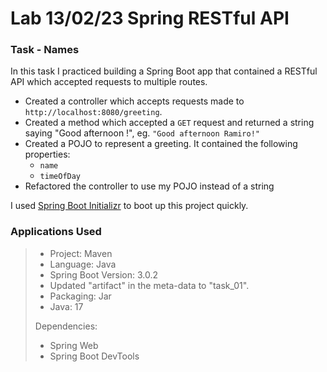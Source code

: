 # Lab 13/02/23 Spring RESTful API

### Task - Names
In this task I practiced building a Spring Boot app that contained a RESTful API which accepted requests to multiple routes.


- Created a controller which accepts requests made to `http://localhost:8080/greeting`. 
- Created a method which accepted a `GET` request and returned a string saying "Good afternoon <yourname>!", eg. `"Good afternoon Ramiro!"`
- Created a POJO to represent a greeting. It contained the following properties:
  - `name`
  - `timeOfDay`
- Refactored the controller to use my POJO instead of a string

I used [Spring Boot Initializr](https://start.spring.io/) to boot up this project quickly.
​
### Applications Used
> 
> - Project: Maven
> - Language: Java
> - Spring Boot Version: 3.0.2
> - Updated "artifact" in the meta-data to "task_01". 
> - Packaging: Jar
> - Java: 17
> 
> Dependencies:
> 
> - Spring Web
> - Spring Boot DevTools
>
